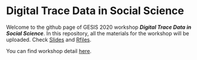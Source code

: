 # Digital Trace Data in Social Science

Welcome to the github page of GESIS 2020 workshop *__Digital Trace Data in Social Science__*. In this repository, all the materials for the workshop will be uploaded. Check [Slides](/Slides) and [Rfiles](/Rfiles).

You can find workshop detail [here](https://training.gesis.org/?site=pDetails&child=full&pID=0x259133F83FC34C5398C7C816C8B043AD).
